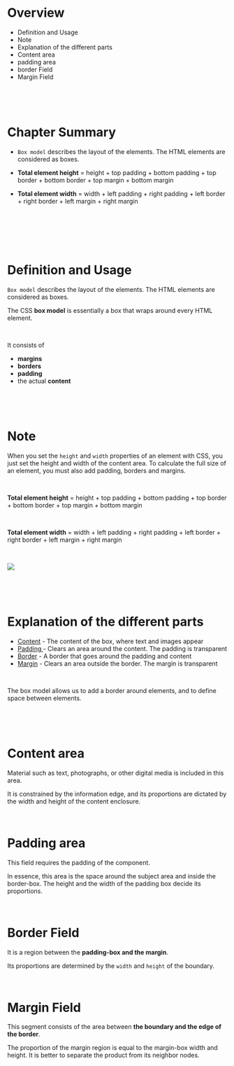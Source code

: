 # Overview

- Definition and Usage
- Note
- Explanation of the different parts
- Content area
- padding area
- border Field
- Margin Field

&nbsp;

&nbsp;

# Chapter Summary

- `Box model` describes the layout of the elements. The HTML elements are considered as boxes.

- **Total element height** = height + top padding + bottom padding + top border + bottom border + top margin + bottom margin

- **Total element width** = width + left padding + right padding + left border + right border + left margin + right margin

&nbsp;

&nbsp;

&nbsp;

# Definition and Usage

`Box model` describes the layout of the elements. The HTML elements are considered as boxes.

The CSS **box model** is essentially a box that wraps around every HTML element.

&nbsp;

It consists of

- **margins**
- **borders**
- **padding**
- the actual **content**

&nbsp;

&nbsp;

# Note

When you set the `height` and `width` properties of an element with CSS, you just set the height and width of the content area. To calculate the full size of an element, you must also add padding, borders and margins.

&nbsp;

**Total element height** = height + top padding + bottom padding + top border + bottom border + top margin + bottom margin

&nbsp;

**Total element width** = width + left padding + right padding + left border + right border + left margin + right margin

&nbsp;

<img src="../assets/box-model.png">

&nbsp;

&nbsp;

# Explanation of the different parts

- <u>Content</u> - The content of the box, where text and images appear
- <u>Padding </u> - Clears an area around the content. The padding is transparent
- <u>Border</u> - A border that goes around the padding and content
- <u>Margin</u> - Clears an area outside the border. The margin is transparent

&nbsp;

The box model allows us to add a border around elements, and to define space between elements.

&nbsp;

&nbsp;

# Content area

Material such as text, photographs, or other digital media is included in this area.

It is constrained by the information edge, and its proportions are dictated by the width and height of the content enclosure.

&nbsp;

# Padding area

This field requires the padding of the component.

In essence, this area is the space around the subject area and inside the border-box. The height and the width of the padding box decide its proportions.

&nbsp;

# Border Field

It is a region between the **padding-box and the margin**.

Its proportions are determined by the `width` and `height` of the boundary.

&nbsp;

# Margin Field

This segment consists of the area between **the boundary and the edge of the border**.

The proportion of the margin region is equal to the margin-box width and height. It is better to separate the product from its neighbor nodes.
